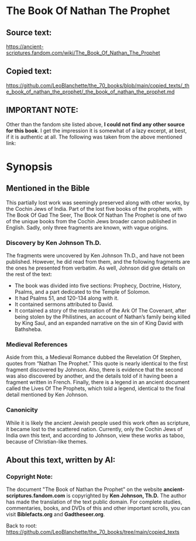 # The Book Of Nathan The Prophet

## Source text:

https://ancient-scriptures.fandom.com/wiki/The_Book_Of_Nathan_The_Prophet

## Copied text:

https://github.com/LeoBlanchette/the_70_books/blob/main/copied_texts/_the_book_of_nathan_the_prophet/_the_book_of_nathan_the_prophet.md

## IMPORTANT NOTE:

Other than the fandom site listed above, **I could not find any other source for this book**. I get the impression it is somewhat of a lazy excerpt, at best, if it is authentic at all. The following was taken from the above mentioned link:

# Synopsis
## Mentioned in the Bible

This partially lost work was seemingly preserved along with other works, by the Cochin Jews of India. Part of the lost five books of the prophets, with The Book Of Gad The Seer, The Book Of Nathan The Prophet is one of two of the unique books from the Cochin Jews broader canon published in English. Sadly, only three fragments are known, with vague origins.

### Discovery by Ken Johnson Th.D.

The fragments were uncovered by Ken Johnson Th.D., and have not been published. However, he did read from them, and the following fragments are the ones he presented from verbatim. As well, Johnson did give details on the rest of the text:

- The book was divided into five sections: Prophecy, Doctrine, History, Psalms, and a part dedicated to the Temple of Solomon.
- It had Psalms 51, and 120-134 along with it.
- It contained sermons attributed to David.
- It contained a story of the restoration of the Ark Of The Covenant, after being stolen by the Philistines, an account of Nathan’s family being killed by King Saul, and an expanded narrative on the sin of King David with Bathsheba.

### Medieval References

Aside from this, a Medieval Romance dubbed the Revelation Of Stephen, quotes from “Nathan The Prophet.” This quote is nearly identical to the first fragment discovered by Johnson. Also, there is evidence that the second was also discovered by another, and the details told of it having been a fragment written in French. Finally, there is a legend in an ancient document called the Lives Of The Prophets, which told a legend, identical to the final detail mentioned by Ken Johnson.

### Canonicity

While it is likely the ancient Jewish people used this work often as scripture, it became lost to the scattered nation. Currently, only the Cochin Jews of India own this text, and according to Johnson, view these works as taboo, because of Christian-like themes.


## About this text, written by AI:

### Copyright Note:

The document "The Book of Nathan the Prophet" on the website **ancient-scriptures.fandom.com** is copyrighted by **Ken Johnson, Th.D.** The author has made the translation of the text public domain. For complete studies, commentaries, books, and DVDs of this and other important scrolls, you can visit **Biblefacts.org** and **Gadtheseer.org**.

Back to root: https://github.com/LeoBlanchette/the_70_books/tree/main/copied_texts
